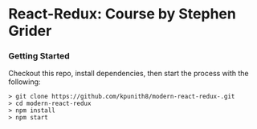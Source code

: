 # React-Redux: Course by Stephen Grider

### Getting Started

Checkout this repo, install dependencies, then start the process with the following:

```
> git clone https://github.com/kpunith8/modern-react-redux-.git
> cd modern-react-redux
> npm install
> npm start
```


